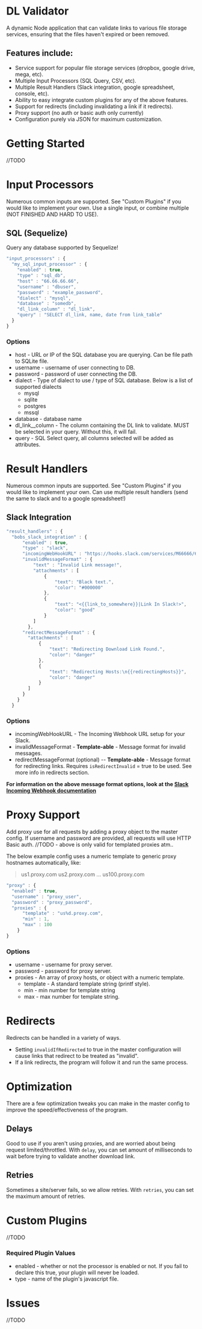 # DL Validator
A dynamic Node application that can validate links to various file storage services, ensuring that the files haven't expired or been removed.

## Features include:
* Service support for popular file storage services (dropbox, google drive, mega, etc).
* Multiple Input Processors (SQL Query, CSV, etc).
* Multiple Result Handlers (Slack integration, google spreadsheet, console, etc).
* Ability to easy integrate custom plugins for any of the above features.
* Support for redirects (including invalidating a link if it redirects).
* Proxy support (no auth or basic auth only currently)
* Configuration purely via JSON for maximum customization.

# Getting Started
//TODO

# Input Processors
Numerous common inputs are supported. See "Custom Plugins" if you would like to implement your own. Use a single input, or combine multiple (NOT FINISHED AND HARD TO USE).

## SQL (Sequelize)
Query any database supported by Sequelize!

```javascript
"input_processors" : {
  "my_sql_input_processor" : {
    "enabled" : true,
    "type" : "sql_db",
    "host" : "66.66.66.66",
    "username" : "dbuser",
    "password" : "example_password",
    "dialect" : "mysql",
    "database" : "somedb",
    "dl_link_column" : "dl_link",
    "query" : "SELECT dl_link, name, date from link_table"
  }
}
```

### Options
* host - URL or IP of the SQL database you are querying. Can be file path to SQLite file.
* username - username of user connecting to DB.
* password - password of user connecting the DB.
* dialect - Type of dialect to use / type of SQL database. Below is a list of supported dialects
  * mysql
  * sqlite
  * postgres
  * mssql
* database - database name
* dl_link__column - The column containing the DL link to validate. MUST be selected in your query. Without this, it will fail.
* query - SQL Select query, all columns selected will be added as attributes.

# Result Handlers
Numerous common inputs are supported. See "Custom Plugins" if you would like to implement your own. Can use multiple result handlers (send the same to slack and to a google spreadsheet!)

## Slack Integration

```javascript
"result_handlers" : {
  "bobs_slack_integration" : {
      "enabled" : true,
      "type" : "slack",
      "incomingWebHookURL" : "https://hooks.slack.com/services/M66666/666666666666666666666",
      "invalidMessageFormat" : {
          "text" : "Invalid Link message!",
          "attachments" : [
              {
                  "text": "Black text.",
                  "color": "#000000"
              },
              {
                  "text": "<{{link_to_somewhere}}|Link In Slack!>",
                  "color": "good"
              }
          ]
        },
      "redirectMessageFormat" : {
        "attachments" : [
            {
                "text": "Redirecting Download Link Found.",
                "color": "danger"
            },
            {
                "text": "Redirecting Hosts:\n{{redirectingHosts}}",
                "color": "danger"
            }
        ]
      }
    }
  }  
```

### Options
* incomingWebHookURL - The Incoming Webhook URL setup for your Slack.
* invalidMessageFormat - **Template-able** - Message format for invalid messages.
* redirectMessageFormat (optional) -- **Template-able** - Message format for redirecting links. Requires `isRedirectInvalid` = true to be used. See more info in redirects section.

**For information on the above message format options, look at the [Slack Incoming Webhook documentation](https://api.slack.com/incoming-webhooks)**

# Proxy Support
Add proxy use for all requests by adding a proxy object to the master config.
If username and password are provided, all requests will use HTTP Basic auth.
//TODO - above is only valid for templated proxies atm..

The below example config uses a numeric template to generic proxy hostnames automatically, like:
> us1.proxy.com
> us2.proxy.com
> ...
> us100.proxy.com

```javascript
"proxy" : {
  "enabled" : true,
  "username" : "proxy_user",
  "password" : "proxy_password",
  "proxies" : {
      "template" : "us%d.proxy.com",
      "min" : 1,
      "max" : 100
    }
}
```

### Options
* username - username for proxy server.
* password - password for proxy server.
* proxies - An array of proxy hosts, or object with a numeric template.
  * template - A standard template string (printf style).
  * min - min number for template string
  * max - max number for template string.

# Redirects
Redirects can be handled in a variety of ways.
* Setting `invalidIfRedirected` to true in the master configuration will cause links that redirect to be treated as "invalid".
* If a link redirects, the program will follow it and run the same process.

# Optimization
There are a few optimization tweaks you can make in the master config to improve the speed/effectiveness of the program.

## Delays
 Good to use if you aren't using proxies, and are worried about being request limited/throttled. With `delay`, you can set amount of milliseconds to wait before trying to validate another download link.

## Retries
Sometimes a site/server fails, so we allow retries. With `retries`, you can set the maximum amount of retries.

# Custom Plugins
//TODO

### Required Plugin Values
* enabled - whether or not the processor is enabled or not. If you fail to declare this true, your plugin will never be loaded.
* type - name of the plugin's javascript file.

# Issues
//TODO
